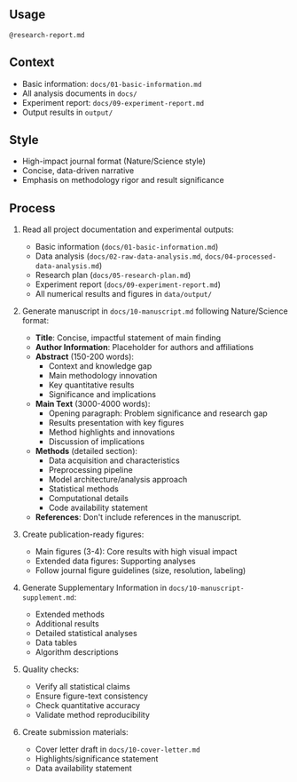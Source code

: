 ## Usage

`@research-report.md`

## Context

- Basic information: `docs/01-basic-information.md`
- All analysis documents in `docs/`
- Experiment report: `docs/09-experiment-report.md`
- Output results in `output/`

## Style

- High-impact journal format (Nature/Science style)
- Concise, data-driven narrative
- Emphasis on methodology rigor and result significance

## Process

1. Read all project documentation and experimental outputs:
   - Basic information (`docs/01-basic-information.md`)
   - Data analysis (`docs/02-raw-data-analysis.md`, `docs/04-processed-data-analysis.md`)
   - Research plan (`docs/05-research-plan.md`)
   - Experiment report (`docs/09-experiment-report.md`)
   - All numerical results and figures in `data/output/`

2. Generate manuscript in `docs/10-manuscript.md` following Nature/Science format:
   - **Title**: Concise, impactful statement of main finding
   - **Author Information**: Placeholder for authors and affiliations
   - **Abstract** (150-200 words):
     - Context and knowledge gap
     - Main methodology innovation
     - Key quantitative results
     - Significance and implications
   - **Main Text** (3000-4000 words):
     - Opening paragraph: Problem significance and research gap
     - Results presentation with key figures
     - Method highlights and innovations
     - Discussion of implications
   - **Methods** (detailed section):
     - Data acquisition and characteristics
     - Preprocessing pipeline
     - Model architecture/analysis approach
     - Statistical methods
     - Computational details
     - Code availability statement
   - **References**: Don't include references in the manuscript.

3. Create publication-ready figures:
   - Main figures (3-4): Core results with high visual impact
   - Extended data figures: Supporting analyses
   - Follow journal figure guidelines (size, resolution, labeling)

4. Generate Supplementary Information in `docs/10-manuscript-supplement.md`:
   - Extended methods
   - Additional results
   - Detailed statistical analyses
   - Data tables
   - Algorithm descriptions

5. Quality checks:
   - Verify all statistical claims
   - Ensure figure-text consistency
   - Check quantitative accuracy
   - Validate method reproducibility

6. Create submission materials:
   - Cover letter draft in `docs/10-cover-letter.md`
   - Highlights/significance statement
   - Data availability statement